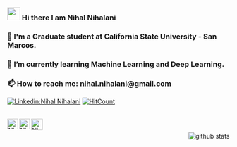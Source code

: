 ### <img src="https://github.com/TheDudeThatCode/TheDudeThatCode/blob/master/Assets/Hi.gif" width="29px"> Hi there I am Nihal Nihalani 
### 🔭 I'm a Graduate student at California State University - San Marcos.
### 🌱 I’m currently learning Machine Learning and Deep Learning.
### 📫 How to reach me: nihal.nihalani@gmail.com

[![Linkedin:Nihal Nihalani ](https://img.shields.io/badge/-nihalnihalani-blue?style=flat-square&logo=Linkedin&logoColor=white&link=https://www.linkedin.com/in/nihalnihalani/)](https://www.linkedin.com/in/nihalnihalani/)  [![HitCount](http://hits.dwyl.com/nihalnihalani/nihalnihalani.svg)](http://hits.dwyl.com/nihalnihalani/nihalnihalani)   <br>
<br>

  <a href="https://www.linkedin.com/in/nihalnihalani/">
    <img align="left" alt="Nihal Nihalani | Linkedin" width="24px" src="https://github.com/TheDudeThatCode/TheDudeThatCode/blob/master/Assets/Linkedin.svg" />
  </a>
  <a href="https://www.instagram.com/i_am_nihal_/">
    <img align="left" alt="Nihal Nihalani | Instagram" width="24px" src="https://github.com/TheDudeThatCode/TheDudeThatCode/blob/master/Assets/Instagram.svg" />
  </a>
  <a href="mailto:nihal.nihalani@gmail.com">
    <img align="left" alt="Nihal Nihalani | Gmail" width="26px" src="https://github.com/TheDudeThatCode/TheDudeThatCode/blob/master/Assets/Gmail.svg" />
  </a>

<br>


<p  align="right">
  <img src="https://github-readme-stats.vercel.app/api/?username=nihalnihalani&show_icons=true&title_color=fffffff&icon_color=000000&text_color=000000" alt="github stats"/></br>
</p>
<!--
**nihalnihalani/nihalnihalani** is a ✨ _special_ ✨ repository because its `README.md` (this file) appears on your GitHub profile.

Here are some ideas to get you started:

- 🔭 I’m currently working on ...
- 🌱 I’m currently learning ...
- 👯 I’m looking to collaborate on ...
- 🤔 I’m looking for help with ...
- 💬 Ask me about ...
- 📫 How to reach me: ...
- 😄 Pronouns: ...
- ⚡ Fun fact: ...
-->
